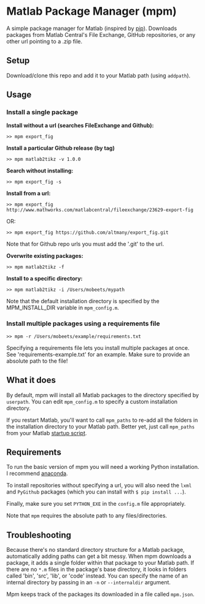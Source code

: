 # Matlab Package Manager (mpm)

A simple package manager for Matlab (inspired by [pip](https://github.com/pypa/pip)). Downloads packages from Matlab Central's File Exchange, GitHub repositories, or any other url pointing to a .zip file.

## Setup

Download/clone this repo and add it to your Matlab path (using `addpath`).

## Usage

### Install a single package

__Install without a url (searches FileExchange and Github):__

```
>> mpm export_fig
```

__Install a particular Github release (by tag)__

```
>> mpm matlab2tikz -v 1.0.0
```

__Search without installing:__

```
>> mpm export_fig -s
```

__Install from a url:__

```
>> mpm export_fig http://www.mathworks.com/matlabcentral/fileexchange/23629-export-fig
```
OR:

```
>> mpm export_fig https://github.com/altmany/export_fig.git
```

Note that for Github repo urls you must add the '.git' to the url.

__Overwrite existing packages:__

```
>> mpm matlab2tikz -f
```

__Install to a specific directory:__

```
>> mpm matlab2tikz -i /Users/mobeets/mypath
```

Note that the default installation directory is specified by the MPM_INSTALL_DIR variable in `mpm_config.m`.

### Install multiple packages using a requirements file

```
>> mpm -r /Users/mobeets/example/requirements.txt
```

Specifying a requirements file lets you install multiple packages at once. See 'requirements-example.txt' for an example. Make sure to provide an absolute path to the file!

## What it does

By default, mpm will install all Matlab packages to the directory specified by `userpath`. You can edit `mpm_config.m` to specify a custom installation directory.

If you restart Matlab, you'll want to call `mpm_paths` to re-add all the folders in the installation directory to your Matlab path. Better yet, just call `mpm_paths` from your Matlab [startup script](http://www.mathworks.com/help/matlab/ref/startup.html).

## Requirements

To run the basic version of mpm you will need a working Python installation. I recommend [anaconda](https://www.continuum.io/downloads).

To install repositories without specifying a url, you will also need the `lxml` and `PyGithub` packages (which you can install with `$ pip install ...`).

Finally, make sure you set `PYTHON_EXE` in the `config.m` file appropriately.

Note that `mpm` requires the absolute path to any files/directories.

## Troubleshooting

Because there's no standard directory structure for a Matlab package, automatically adding paths can get a bit messy. When mpm downloads a package, it adds a single folder within that package to your Matlab path. If there are no `*.m` files in the package's base directory, it looks in folders called 'bin', 'src', 'lib', or 'code' instead. You can specify the name of an internal directory by passing in an `-n` or `--internaldir` argument.

Mpm keeps track of the packages its downloaded in a file called `mpm.json`.
